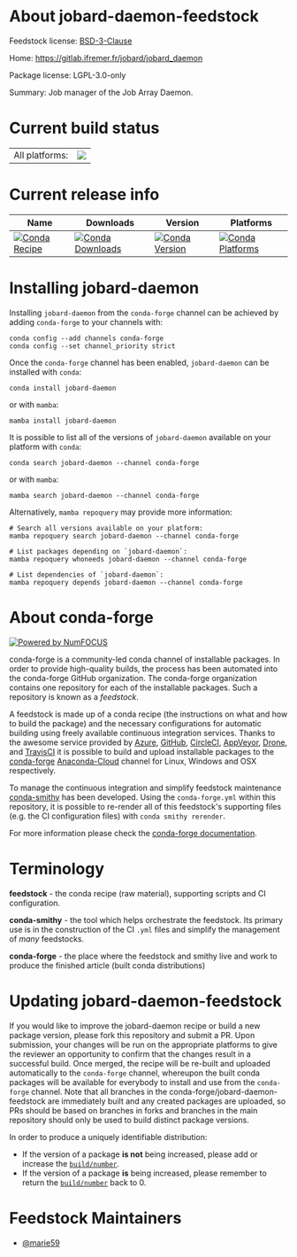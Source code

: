About jobard-daemon-feedstock
=============================

Feedstock license: [BSD-3-Clause](https://github.com/conda-forge/jobard-daemon-feedstock/blob/main/LICENSE.txt)

Home: https://gitlab.ifremer.fr/jobard/jobard_daemon

Package license: LGPL-3.0-only

Summary: Job manager of the  Job Array Daemon.

Current build status
====================


<table><tr><td>All platforms:</td>
    <td>
      <a href="https://dev.azure.com/conda-forge/feedstock-builds/_build/latest?definitionId=18472&branchName=main">
        <img src="https://dev.azure.com/conda-forge/feedstock-builds/_apis/build/status/jobard-daemon-feedstock?branchName=main">
      </a>
    </td>
  </tr>
</table>

Current release info
====================

| Name | Downloads | Version | Platforms |
| --- | --- | --- | --- |
| [![Conda Recipe](https://img.shields.io/badge/recipe-jobard--daemon-green.svg)](https://anaconda.org/conda-forge/jobard-daemon) | [![Conda Downloads](https://img.shields.io/conda/dn/conda-forge/jobard-daemon.svg)](https://anaconda.org/conda-forge/jobard-daemon) | [![Conda Version](https://img.shields.io/conda/vn/conda-forge/jobard-daemon.svg)](https://anaconda.org/conda-forge/jobard-daemon) | [![Conda Platforms](https://img.shields.io/conda/pn/conda-forge/jobard-daemon.svg)](https://anaconda.org/conda-forge/jobard-daemon) |

Installing jobard-daemon
========================

Installing `jobard-daemon` from the `conda-forge` channel can be achieved by adding `conda-forge` to your channels with:

```
conda config --add channels conda-forge
conda config --set channel_priority strict
```

Once the `conda-forge` channel has been enabled, `jobard-daemon` can be installed with `conda`:

```
conda install jobard-daemon
```

or with `mamba`:

```
mamba install jobard-daemon
```

It is possible to list all of the versions of `jobard-daemon` available on your platform with `conda`:

```
conda search jobard-daemon --channel conda-forge
```

or with `mamba`:

```
mamba search jobard-daemon --channel conda-forge
```

Alternatively, `mamba repoquery` may provide more information:

```
# Search all versions available on your platform:
mamba repoquery search jobard-daemon --channel conda-forge

# List packages depending on `jobard-daemon`:
mamba repoquery whoneeds jobard-daemon --channel conda-forge

# List dependencies of `jobard-daemon`:
mamba repoquery depends jobard-daemon --channel conda-forge
```


About conda-forge
=================

[![Powered by
NumFOCUS](https://img.shields.io/badge/powered%20by-NumFOCUS-orange.svg?style=flat&colorA=E1523D&colorB=007D8A)](https://numfocus.org)

conda-forge is a community-led conda channel of installable packages.
In order to provide high-quality builds, the process has been automated into the
conda-forge GitHub organization. The conda-forge organization contains one repository
for each of the installable packages. Such a repository is known as a *feedstock*.

A feedstock is made up of a conda recipe (the instructions on what and how to build
the package) and the necessary configurations for automatic building using freely
available continuous integration services. Thanks to the awesome service provided by
[Azure](https://azure.microsoft.com/en-us/services/devops/), [GitHub](https://github.com/),
[CircleCI](https://circleci.com/), [AppVeyor](https://www.appveyor.com/),
[Drone](https://cloud.drone.io/welcome), and [TravisCI](https://travis-ci.com/)
it is possible to build and upload installable packages to the
[conda-forge](https://anaconda.org/conda-forge) [Anaconda-Cloud](https://anaconda.org/)
channel for Linux, Windows and OSX respectively.

To manage the continuous integration and simplify feedstock maintenance
[conda-smithy](https://github.com/conda-forge/conda-smithy) has been developed.
Using the ``conda-forge.yml`` within this repository, it is possible to re-render all of
this feedstock's supporting files (e.g. the CI configuration files) with ``conda smithy rerender``.

For more information please check the [conda-forge documentation](https://conda-forge.org/docs/).

Terminology
===========

**feedstock** - the conda recipe (raw material), supporting scripts and CI configuration.

**conda-smithy** - the tool which helps orchestrate the feedstock.
                   Its primary use is in the construction of the CI ``.yml`` files
                   and simplify the management of *many* feedstocks.

**conda-forge** - the place where the feedstock and smithy live and work to
                  produce the finished article (built conda distributions)


Updating jobard-daemon-feedstock
================================

If you would like to improve the jobard-daemon recipe or build a new
package version, please fork this repository and submit a PR. Upon submission,
your changes will be run on the appropriate platforms to give the reviewer an
opportunity to confirm that the changes result in a successful build. Once
merged, the recipe will be re-built and uploaded automatically to the
`conda-forge` channel, whereupon the built conda packages will be available for
everybody to install and use from the `conda-forge` channel.
Note that all branches in the conda-forge/jobard-daemon-feedstock are
immediately built and any created packages are uploaded, so PRs should be based
on branches in forks and branches in the main repository should only be used to
build distinct package versions.

In order to produce a uniquely identifiable distribution:
 * If the version of a package **is not** being increased, please add or increase
   the [``build/number``](https://docs.conda.io/projects/conda-build/en/latest/resources/define-metadata.html#build-number-and-string).
 * If the version of a package **is** being increased, please remember to return
   the [``build/number``](https://docs.conda.io/projects/conda-build/en/latest/resources/define-metadata.html#build-number-and-string)
   back to 0.

Feedstock Maintainers
=====================

* [@marie59](https://github.com/marie59/)

